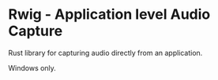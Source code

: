 # Rwig - Application level Audio Capture

Rust library for capturing audio directly from an application.

Windows only.
